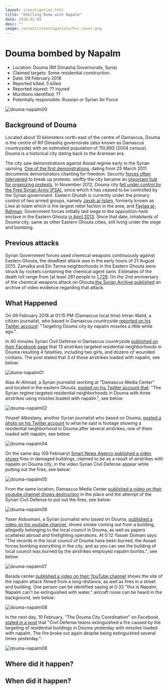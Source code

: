 ```yaml
---
layout: investigation.html
title: "Shelling Duma with Napalm"
date: 2018-02-09
desc: ""
image: /assets/investigations/hrc_cover.png
---
```


# Douma bombed by Napalm

- Location: Douma (Rif Dimashq Governorate, Syria)
- Claimed targets: Some residential construction.
- Date: 09 February 2018
- Reported killed: 5 killed
- Reported injured: ?? injured
- Munitions identified: ??
- Potentially responsible: Russian or Syrian Air Force

![douma-napalm00](/assets/douma-napalm00.jpg)

## Background of Douma

Located about 10 kilometers north-east of the centre of Damascus, Douma is the centre of Rif Dimashq governorate (also known as Damascus countryside) with an estimated population of 110,893 (2004 census). Douma is a historical city dating back to the Aramean era.

The city saw demonstrations against Assad regime early in the Syrian uprising. [One of the first demonstrations](https://www.youtube.com/watch?v=MesN-sNruLs), dating from 25 March 2011 documents demonstrators chanting for freedom. Security [forces often intervened](https://youtu.be/Qn7J7hXFPNE?t=5m20s) to break up protests. swiftly the city became an [important hub for organizing protests](https://www.youtube.com/watch?v=oytok3Zdc94). In November 2012, Douma city [fell under control by the Free Syrian Army (FSA)](https://www.youtube.com/watch?v=nmjfla6qaY4), since which it has ceased to be controlled by the Syrian government.
Eastern Ghutah is currently under the primary control of two armed groups, namely [Jaysh al-Islam](https://www.jaishalislam.com/), formerly known as Liwa al-Islam which is the largest rebel faction in the area, and [Faylaq al-Rahman](http://alrahmancorps.com/).
Government forces initially laid siege to the opposition-held enclave in the Eastern Ghouta [in April 2013](http://www.ohchr.org/Documents/HRBodies/HRCouncil/CoISyria/A-HRC-37-72_EN.pdf). Since that date, inhabitants of Douma city, same as other Eastern Ghouta cities, still living under the siege and bombing. 

## Previous attacks

Syrian Government forces used chemical weapons continuously against Eastern Ghouta, the deadliest attack was in the early hours of 21 August 2013.  Zamalka and  Ein Tarma neighborhoods in the Eastern Ghouta were struck by rockets containing the chemical agent sarin. Estimates of the death toll range from [at least 281 people[](https://www.diplomatie.gouv.fr/IMG/pdf/Syrian_Chemical_Programme.pdf) to [1,729](https://www.dailystar.com.lb/News/Middle-East/2013/Aug-22/228268-bodies-still-being-found-after-alleged-syria-chemical-attack-opposition.ashx).
On the 2nd anniversary of the chemical weapons attack on Ghouta,[the Syrian Archive published](https://syrianarchive.org/en/investigations/Press-Release-of-the-Chemical-Weapons-Attack-on-Damascus.html) an archive of video evidence regarding that attack.

## What Happened

On 09 February 2018 at 01:15 PM (Damascus local time) Imran Walid, a citizen journalist, who based in Damascus countryside [reported on his Twitter account](https://twitter.com/Omran_Almansi/status/961921399232311296): "Targeting Douma city by napalm missiles a little while ago.".

In 40 minutes Syrian Civil Defense in Damascus countryside [published on their Facebook page](https://www.facebook.com/SCDrifdimashq/posts/2092827634075868) that 13 airstrikes targeted residential neighborhoods in Douma resulting 4 fatalities, including two girls, and dozens of wounded civilians. The post stated that 3 of those airstrikes loaded with napalm, see below:

![duma-napalm01](/assets/douma-napalm01.jpg)

Alaa Al-Ahmad, a Syrian journalist working at "Damascus Media Center" and located in the eastern Ghouta, [posted on his Twitter account that](https://twitter.com/Press_Alaaahmad/status/961935319108071424): "The Syrian regime targeted residential neighborhoods in Douma with three airstrikes using missiles loaded with napalm.", see below:

![douma-napalm02](/assets/douma-napalm02.jpg)

Yousef Albostany, another Syrian journalist who based on Douma, [posted a photo on his Twitter account](https://twitter.com/YousefAlbostany/status/961981527868440577) to what he said is footage showing a residential neighborhood in Douma after several airstrikes, one of them loaded with napalm, see below:

![douma-napalm04](/assets/douma-napalm04.jpg)

On the same day (09 February) [Smart News Agency published a video shows](https://www.youtube.com/watch?v=CUDnCmLVUTc) fires in damaged buildings, claimed to be as a result of airstrikes with napalm on Douma city, in the video Syrian Civil Defense appear while putting out the fires, see below:

![douma-napalm05](/assets/douma-napalm05.jpg)

From the same location, Damascus Media Center [published a video on their youtube channel shows destruction](https://www.youtube.com/watch?v=7N_aCjMEPbs) in the place and the attempt of the Syrian Civil Defense to put out the fires, see below:

![douma-napalm06](/assets/douma-napalm06.jpg)

Yaser Aldoumani, a Syrian journalist who based on Douma, [published a video on his youtube channel](https://www.youtube.com/watch?v=uiXle6468Zc), shows smoke coming out from a building, allegedly belonging to the local council in Douma, as well as papers scattered abroad and firefighting operations. At 0:12 Yasser Domani says: "The records in the local council of Douma have been burned, the Assad forces bombing everything in the city, and as you can see the building of local council was burned by the airstrikes employed napalm bombs.", see below:

![douma-napalm07](/assets/douma-napalm07.jpg)

Barada center [published a video on their YouTube channel](https://www.youtube.com/watch?v=wK2PbJNvci0) shows the site of the napalm attack filmed from a long-distance, as well as fires in a street and building. One person can be identified saying at 0:33 "this is Napalm,  Napalm can't be extinguished with water." aircraft noise can be heard in the background, see below:

![douma-napalm08](/assets/douma-napalm08.jpg)

In the next day, 10 February, "The Douma City Coordination" on Facebook, [stated in a post](https://www.facebook.com/Douma.Revolution.2011/posts/1672415679506007) that "Civil Defense teams extinguished a fire caused by the targeting of residential buildings in Douma yesterday with missiles loaded with napalm. The fire broke out again despite being extinguished several times yesterday.":

![douma-napalm08](/assets/douma-napalm08.jpg)

## Where did it happen?



## When did it happen?


